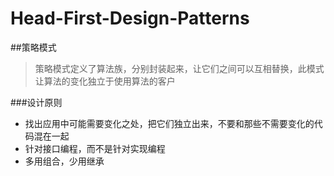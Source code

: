 # Head-First-Design-Patterns

##策略模式
  >策略模式定义了算法族，分别封装起来，让它们之间可以互相替换，此模式让算法的变化独立于使用算法的客户

###设计原则
  * 找出应用中可能需要变化之处，把它们独立出来，不要和那些不需要变化的代码混在一起
  * 针对接口编程，而不是针对实现编程
  * 多用组合，少用继承
